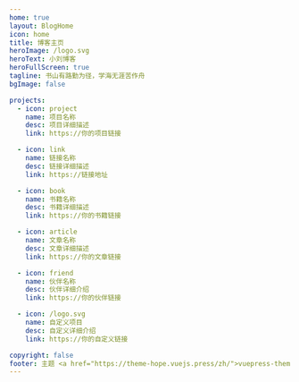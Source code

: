 ```yaml
---
home: true
layout: BlogHome
icon: home
title: 博客主页
heroImage: /logo.svg
heroText: 小刘博客
heroFullScreen: true
tagline: 书山有路勤为径，学海无涯苦作舟
bgImage: false

projects:
  - icon: project
    name: 项目名称
    desc: 项目详细描述
    link: https://你的项目链接

  - icon: link
    name: 链接名称
    desc: 链接详细描述
    link: https://链接地址

  - icon: book
    name: 书籍名称
    desc: 书籍详细描述
    link: https://你的书籍链接

  - icon: article
    name: 文章名称
    desc: 文章详细描述
    link: https://你的文章链接

  - icon: friend
    name: 伙伴名称
    desc: 伙伴详细介绍
    link: https://你的伙伴链接

  - icon: /logo.svg
    name: 自定义项目
    desc: 自定义详细介绍
    link: https://你的自定义链接

copyright: false
footer: 主题 <a href="https://theme-hope.vuejs.press/zh/">vuepress-theme-hope</a> | Apache License 2.0 Licensed | Copyright © 2023-present liu yang fang
---
```


